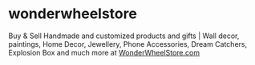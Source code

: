 # wonderwheelstore
Buy &amp; Sell Handmade and customized products and gifts | Wall decor, paintings, Home Decor, Jewellery, Phone Accessories, Dream Catchers, Explosion Box and much more at 
<a href="https://wonderwheelstore.com">WonderWheelStore.com</a>
